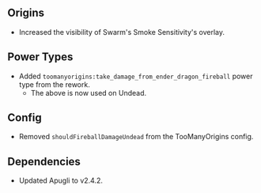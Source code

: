 ## Origins
- Increased the visibility of Swarm's Smoke Sensitivity's overlay.

## Power Types
- Added `toomanyorigins:take_damage_from_ender_dragon_fireball` power type from the rework. 
  - The above is now used on Undead.

## Config
- Removed `shouldFireballDamageUndead` from the TooManyOrigins config.

## Dependencies
- Updated Apugli to v2.4.2.